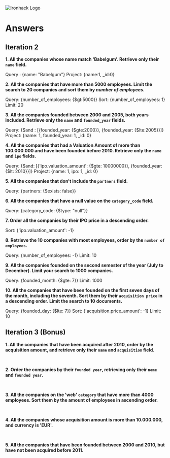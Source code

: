 ![Ironhack Logo](https://i.imgur.com/1QgrNNw.png)

# Answers

## Iteration 2

**1. All the companies whose name match 'Babelgum'. Retrieve only their `name` field.**

<!-- Your Query Goes Here -->

Query : {name: "Babelgum"} Project: {name:1, \_id:0}
<br>

**2. All the companies that have more than 5000 employees. Limit the search to 20 companies and sort them by _number of employees_.**

<!-- Your Query Goes Here -->

Query: {number_of_employees: {$gt:5000}} Sort: {number_of_employees: 1} Limit: 20
<br>

**3. All the companies founded between 2000 and 2005, both years included. Retrieve only the `name` and `founded_year` fields.**

<!-- Your Query Goes Here -->

Query: {$and : [{founded_year: {$gte:2000}}, {founded_year: {$lte:2005}}]} Project: {name: 1, founded_year: 1, \_id: 0}
<br>

**4. All the companies that had a Valuation Amount of more than 100.000.000 and have been founded before 2010. Retrieve only the `name` and `ipo` fields.**

<!-- Your Query Goes Here -->

Query: {$and: [{'ipo.valuation_amount': {$gte: 10000000}}, {founded_year:{$lt: 2010}}]} Project: {name: 1, ipo: 1, \_id: 0}
<br>

**5. All the companies that don't include the `partners` field.**

<!-- Your Query Goes Here -->

Query: {partners: {$exists: false}}
<br>

**6. All the companies that have a null value on the `category_code` field.**

<!-- Your Query Goes Here -->

Query: {category_code: {$type: "null"}}
<br>

**7. Order all the companies by their IPO price in a descending order.**

<!-- Your Query Goes Here -->

Sort: {'ipo.valuation_amount': -1}
<br>

**8. Retrieve the 10 companies with most employees, order by the `number of employees`.**

<!-- Your Query Goes Here -->

Query: {number_of_employees: -1} Limit: 10
<br>

**9. All the companies founded on the second semester of the year (July to December). Limit your search to 1000 companies.**

<!-- Your Query Goes Here -->

Query: {founded_month: {$gte: 7}} Limit: 1000
<br>

**10. All the companies that have been founded on the first seven days of the month, including the seventh. Sort them by their `acquisition price` in a descending order. Limit the search to 10 documents.**

<!-- Your Query Goes Here -->

Query: {founded_day: {$lte: 7}} Sort: {'acquisition.price_amount': -1} Limit: 10
<br>

## Iteration 3 (Bonus)

**1. All the companies that have been acquired after 2010, order by the acquisition amount, and retrieve only their `name` and `acquisition` field.**

<!-- Your Query Goes Here -->

<br>

**2. Order the companies by their `founded year`, retrieving only their `name` and `founded year`.**

<!-- Your Query Goes Here -->

<br>

**3. All the companies on the 'web' `category` that have more than 4000 employees. Sort them by the amount of employees in ascending order.**

<!-- Your Query Goes Here -->

<br>

**4. All the companies whose acquisition amount is more than 10.000.000, and currency is 'EUR'.**

<!-- Your Query Goes Here -->

<br>

**5. All the companies that have been founded between 2000 and 2010, but have not been acquired before 2011.**

<!-- Your Query Goes Here -->

<br>
